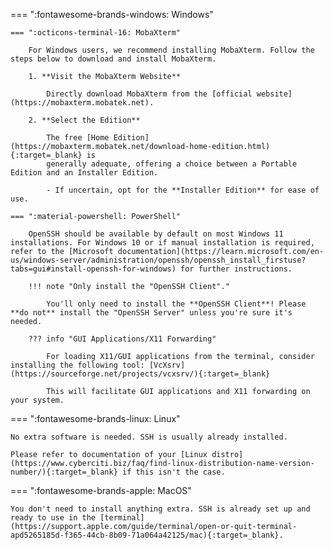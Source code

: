 === ":fontawesome-brands-windows: Windows"

    === ":octicons-terminal-16: MobaXterm"

        For Windows users, we recommend installing MobaXterm. Follow the steps below to download and install MobaXterm.
    
        1. **Visit the MobaXterm Website**  

            Directly download MobaXterm from the [official website](https://mobaxterm.mobatek.net).

        2. **Select the Edition**  

            The free [Home Edition](https://mobaxterm.mobatek.net/download-home-edition.html){:target=_blank} is 
            generally adequate, offering a choice between a Portable Edition and an Installer Edition.

            - If uncertain, opt for the **Installer Edition** for ease of use.

    === ":material-powershell: PowerShell"

        OpenSSH should be available by default on most Windows 11 installations. For Windows 10 or if manual installation is required, refer to the [Microsoft documentation](https://learn.microsoft.com/en-us/windows-server/administration/openssh/openssh_install_firstuse?tabs=gui#install-openssh-for-windows) for further instructions.
    
        !!! note "Only install the "OpenSSH Client"."

            You'll only need to install the **OpenSSH Client**! Please **do not** install the "OpenSSH Server" unless you're sure it's needed.
    
        ??? info "GUI Applications/X11 Forwarding"
    
            For loading X11/GUI applications from the terminal, consider installing the following tool: [VcXsrv](https://sourceforge.net/projects/vcxsrv/){:target=_blank}
        
            This will facilitate GUI applications and X11 forwarding on your system.

=== ":fontawesome-brands-linux: Linux"

    No extra software is needed. SSH is usually already installed.

    Please refer to documentation of your [Linux distro](https://www.cyberciti.biz/faq/find-linux-distribution-name-version-number/){:target=_blank} if this isn't the case.

=== ":fontawesome-brands-apple: MacOS"

    You don't need to install anything extra. SSH is already set up and ready to use in the [terminal](https://support.apple.com/guide/terminal/open-or-quit-terminal-apd5265185d-f365-44cb-8b09-71a064a42125/mac){:target=_blank}.
